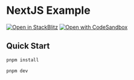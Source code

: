 # NextJS Example

[![Open in StackBlitz](https://developer.stackblitz.com/img/open_in_stackblitz.svg)][stackblitz]
[![Open with CodeSandbox](https://assets.codesandbox.io/github/button-edit-lime.svg)][codesandbox]

## Quick Start

```sh
pnpm install
```

```sh
pnpm dev
```

<!-- providers:start -->
[stackblitz]: https://stackblitz.com/github/luxass/lesetid/tree/main/examples/nextjs?title=next%20example%20|%20lesetid
[codesandbox]: https://codesandbox.io/p/sandbox/github/luxass/lesetid/tree/main/examples/nextjs
<!-- providers:end -->
